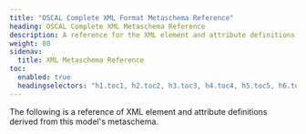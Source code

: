 ```yaml
---
title: "OSCAL Complete XML Format Metaschema Reference"
heading: OSCAL Complete XML Metaschema Reference
description: A reference for the XML element and attribute definitions for all the OSCAL models derived from the complete metaschema.
weight: 80
sidenav:
  title: XML Metaschema Reference
toc:
  enabled: true
  headingselectors: "h1.toc1, h2.toc2, h3.toc3, h4.toc4, h5.toc5, h6.toc6"
---
```


The following is a reference of XML element and attribute definitions derived from this model's metaschema.

<!-- DO NOT REMOVE. Generated text below -->
